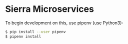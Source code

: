 # Sierra Microservices

To begin development on this, use pipenv (use Python3):

```bash
$ pip install --user pipenv
$ pipenv install
```

